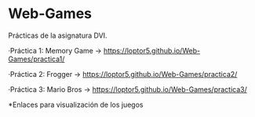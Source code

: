 # Web-Games
Prácticas de la asignatura DVI.

·Práctica 1: Memory Game -> https://loptor5.github.io/Web-Games/practica1/

·Práctica 2: Frogger -> https://loptor5.github.io/Web-Games/practica2/

·Práctica 3: Mario Bros -> https://loptor5.github.io/Web-Games/practica3/

*Enlaces para visualización de los juegos
